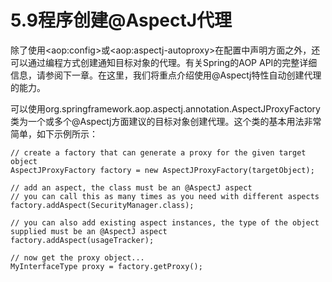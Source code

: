 # 5.9程序创建@AspectJ代理

除了使用&lt;aop:config&gt;或&lt;aop:aspectj-autoproxy&gt;在配置中声明方面之外，还可以通过编程方式创建通知目标对象的代理。有关Spring的AOP API的完整详细信息，请参阅下一章。在这里，我们将重点介绍使用@Aspectj特性自动创建代理的能力。

可以使用org.springframework.aop.aspectj.annotation.AspectJProxyFactory类为一个或多个@Aspectj方面建议的目标对象创建代理。这个类的基本用法非常简单，如下示例所示：

```text
// create a factory that can generate a proxy for the given target object
AspectJProxyFactory factory = new AspectJProxyFactory(targetObject);

// add an aspect, the class must be an @AspectJ aspect
// you can call this as many times as you need with different aspects
factory.addAspect(SecurityManager.class);

// you can also add existing aspect instances, the type of the object supplied must be an @AspectJ aspect
factory.addAspect(usageTracker);

// now get the proxy object...
MyInterfaceType proxy = factory.getProxy();
```

